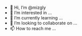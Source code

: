 - 👋 Hi, I’m @mizgly
- 👀 I’m interested in ...
- 🌱 I’m currently learning ...
- 💞️ I’m looking to collaborate on ...
- 📫 How to reach me ...

<!---
mizgly/mizgly is a ✨ special ✨ repository because its `README.md` (this file) appears on your GitHub profile.
You can click the Preview link to take a look at your changes.
--->
